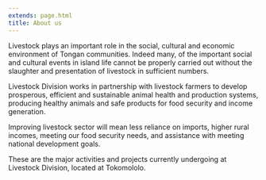 ```yaml
---
extends: page.html
title: About us
---
```


Livestock plays an important role in the social, cultural and economic environment of Tongan communities. Indeed many, of the important social and cultural events in island life cannot be properly carried out without the slaughter and presentation of livestock in sufficient numbers.

Livestock Division works in partnership with livestock farmers to develop prosperous, efficient and sustainable animal health and production systems, producing healthy animals and safe products for food security and income generation.

Improving livestock sector will mean less reliance on imports, higher rural incomes, meeting our food security needs, and assistance with meeting national development goals.

These are the major activities and projects currently undergoing at Livestock Division, located at Tokomololo.
